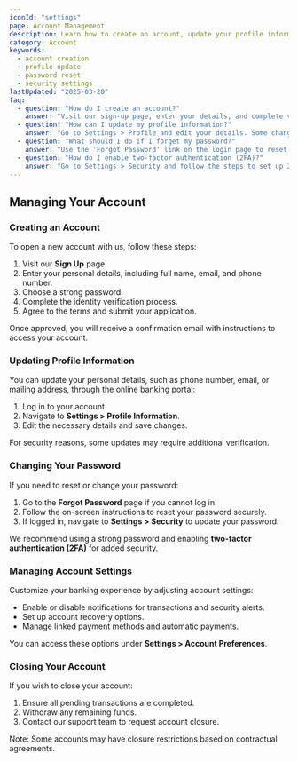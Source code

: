 ```yaml
---
iconId: "settings"
page: Account Management
description: Learn how to create an account, update your profile information, and manage your account settings.
category: Account
keywords:
  - account creation
  - profile update
  - password reset
  - security settings
lastUpdated: "2025-03-20"
faq:
  - question: "How do I create an account?"
    answer: "Visit our sign-up page, enter your details, and complete verification."
  - question: "How can I update my profile information?"
    answer: "Go to Settings > Profile and edit your details. Some changes may require verification."
  - question: "What should I do if I forget my password?"
    answer: "Use the 'Forgot Password' link on the login page to reset your password."
  - question: "How do I enable two-factor authentication (2FA)?"
    answer: "Go to Settings > Security and follow the steps to set up 2FA."
---
```


## Managing Your Account

### Creating an Account

To open a new account with us, follow these steps:

1. Visit our **Sign Up** page.
2. Enter your personal details, including full name, email, and phone number.
3. Choose a strong password.
4. Complete the identity verification process.
5. Agree to the terms and submit your application.

Once approved, you will receive a confirmation email with instructions to access your account.

### Updating Profile Information

You can update your personal details, such as phone number, email, or mailing address, through the online banking portal:

1. Log in to your account.
2. Navigate to **Settings > Profile Information**.
3. Edit the necessary details and save changes.

For security reasons, some updates may require additional verification.

### Changing Your Password

If you need to reset or change your password:

1. Go to the **Forgot Password** page if you cannot log in.
2. Follow the on-screen instructions to reset your password securely.
3. If logged in, navigate to **Settings > Security** to update your password.

We recommend using a strong password and enabling **two-factor authentication (2FA)** for added security.

### Managing Account Settings

Customize your banking experience by adjusting account settings:

- Enable or disable notifications for transactions and security alerts.
- Set up account recovery options.
- Manage linked payment methods and automatic payments.

You can access these options under **Settings > Account Preferences**.

### Closing Your Account

If you wish to close your account:

1. Ensure all pending transactions are completed.
2. Withdraw any remaining funds.
3. Contact our support team to request account closure.

Note: Some accounts may have closure restrictions based on contractual agreements.
